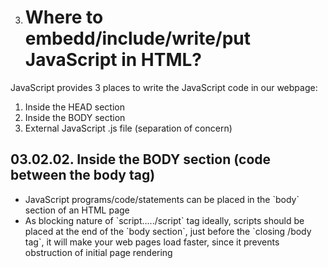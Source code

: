 3.  # Where to embedd/include/write/put JavaScript in HTML?

JavaScript provides 3 places to write the JavaScript code in our webpage:

1.  Inside the HEAD section
2.  Inside the BODY section
3.  External JavaScript .js file (separation of concern)

## 03.02.02. Inside the BODY section (code between the body tag)

- JavaScript programs/code/statements can be placed in the \`body\` section of an HTML page
- As blocking nature of \`script...../script\` tag ideally, scripts should be placed at the end of the \`body section\`, just before the \`closing /body tag\`, it will make your web pages load faster, since it prevents obstruction of initial page rendering
